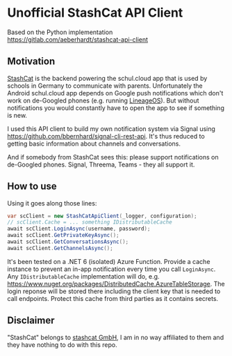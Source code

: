 # Unofficial StashCat API Client

Based on the Python implementation <https://gitlab.com/aeberhardt/stashcat-api-client>

## Motivation

[StashCat](https://stashcat.com/en/) is the backend powering the schul.cloud app that is used by schools in Germany to communicate with parents. Unfortunately the Android schul.cloud app depends on Google push notifications which don't work on de-Googled phones (e.g. running [LineageOS](https://lineageos.org/)). But without notifications you would constantly have to open the app to see if something is new.

I used this API client to build my own notification system via Signal using <https://github.com/bbernhard/signal-cli-rest-api>. It's thus reduced to getting basic information about channels and conversations.

And if somebody from StashCat sees this: please support notifications on de-Googled phones. Signal, Threema, Teams - they all support it.

## How to use

Using it goes along those lines:

```csharp
var scClient = new StashCatApiClient(_logger, configuration);
// scClient.Cache = ... something IDistributableCache
await scClient.LoginAsync(username, password);
await scClient.GetPrivateKeyAsync();
await scClient.GetConversationsAsync();
await scClient.GetChannelsAsync();
```

It's been tested on a .NET 6 (isolated) Azure Function. Provide a cache instance to prevent an in-app notification every time you call `LoginAsync`. Any `IDistributableCache` implementation will do, e.g. <https://www.nuget.org/packages/DistributedCache.AzureTableStorage>. The login reponse will be stored there including the client key that is needed to call endpoints. Protect this cache from third parties as it contains secrets.

## Disclaimer

"StashCat" belongs to [stashcat GmbH](https://stashcat.com/en/legal-notice/), I am in no way affiliated to them and they have nothing to do with this repo.
